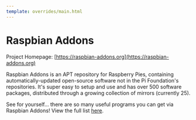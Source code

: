```yaml
---
template: overrides/main.html
---
```


# Raspbian Addons

Project Homepage: [https://raspbian-addons.org](https://raspbian-addons.org)

Raspbian Addons is an APT repository for Raspberry Pies, containing automatically-updated open-source software not in the Pi Foundation's repositories. It's super easy to setup and use and has over 500 software packages, distributed through a growing collection of mirrors (currently 25). 

See for yourself... there are so many useful programs you can get via Raspbian Addons! View the full list [here](https://docs.raspbian-addons.org/package-list/).